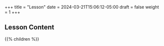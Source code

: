 +++
title = "Lesson"
date = 2024-03-21T15:06:12-05:00
draft = false
weight = 1
+++

## Lesson Content

{{% children %}}
